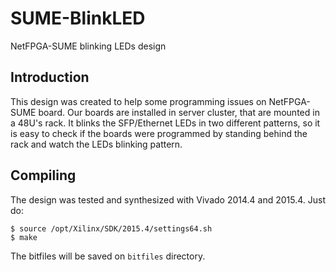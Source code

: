 # SUME-BlinkLED
NetFPGA-SUME blinking LEDs design

## Introduction
This design was created to help some programming issues on NetFPGA-SUME board.
Our boards are installed in server cluster, that are mounted in a 48U's rack.
It blinks the SFP/Ethernet LEDs in two different patterns, so it is easy to 
check if the boards were programmed by standing behind the rack and watch the
LEDs blinking pattern.

## Compiling
The design was tested and synthesized with Vivado 2014.4 and 2015.4. Just do:

    $ source /opt/Xilinx/SDK/2015.4/settings64.sh
    $ make

The bitfiles will be saved on `bitfiles` directory.
 
